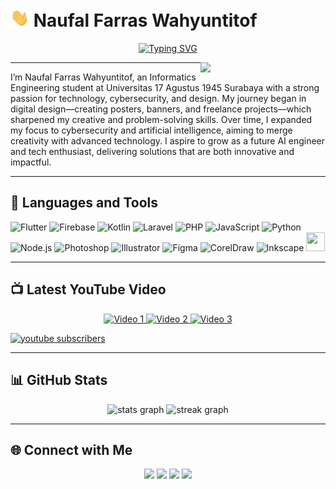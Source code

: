 <!-- Typing Text -->
<h1><img src="https://raw.githubusercontent.com/ABSphreak/ABSphreak/master/gifs/Hi.gif" width="30px"> Naufal Farras Wahyuntitof</h1>

<p align="center">
  <a href="https://github.com/naufalfarrasw">
    <img src="https://readme-typing-svg.demolab.com?font=Fira+Code&pause=1000&color=FF5E00&center=true&vCenter=true&width=600&lines=Hi%2C+AI+Prompter+%7C+AI+Automation+(n8n);App+Developer+(Flutter%2C+Kotlin%2C+Laravel);Graphic+Designer+%7C+UI%2FUX+Learner;Cybersecurity+Enthusiast" alt="Typing SVG" />
  </a>
</p>

<img align='right' src='https://user-images.githubusercontent.com/5713670/87202985-820dcb80-c2b6-11ea-9f56-7ec461c497c3.gif' width='200"'>

---

I’m Naufal Farras Wahyuntitof, an Informatics Engineering student at Universitas 17 Agustus 1945 Surabaya with a strong passion for technology, cybersecurity, and design. My journey began in digital design—creating posters, banners, and freelance projects—which sharpened my creative and problem-solving skills. Over time, I expanded my focus to cybersecurity and artificial intelligence, aiming to merge creativity with advanced technology. I aspire to grow as a future AI engineer and tech enthusiast, delivering solutions that are both innovative and impactful.  

---

## 🧰 Languages and Tools
 
<p align="left">
  <img src="https://cdn.jsdelivr.net/gh/devicons/devicon/icons/flutter/flutter-original.svg" width="30" height="30" alt="Flutter"/>
  <img src="https://cdn.jsdelivr.net/gh/devicons/devicon/icons/firebase/firebase-plain.svg" width="30" height="30" alt="Firebase"/>
  <img src="https://cdn.jsdelivr.net/gh/devicons/devicon/icons/kotlin/kotlin-original.svg" width="30" height="30" alt="Kotlin"/>
  <img src="https://cdn.jsdelivr.net/gh/devicons/devicon/icons/laravel/laravel-original.svg" width="30" height="30" alt="Laravel"/>
  <img src="https://cdn.jsdelivr.net/gh/devicons/devicon/icons/php/php-original.svg" width="30" height="30" alt="PHP"/>
  <img src="https://cdn.jsdelivr.net/gh/devicons/devicon/icons/javascript/javascript-original.svg" width="30" height="30" alt="JavaScript"/>
  <img src="https://cdn.jsdelivr.net/gh/devicons/devicon/icons/python/python-original.svg" width="30" height="30" alt="Python"/>
  <img src="https://cdn.jsdelivr.net/gh/devicons/devicon/icons/nodejs/nodejs-original.svg" width="30" height="30" alt="Node.js"/>
  <img src="https://cdn.jsdelivr.net/gh/devicons/devicon/icons/photoshop/photoshop-plain.svg" width="30" height="30" alt="Photoshop"/>
  <img src="https://cdn.jsdelivr.net/gh/devicons/devicon/icons/illustrator/illustrator-plain.svg" width="30" height="30" alt="Illustrator"/>
  <img src="https://cdn.jsdelivr.net/gh/devicons/devicon/icons/figma/figma-original.svg" width="30" height="30" alt="Figma"/>
  <img src="https://raw.githubusercontent.com/simple-icons/simple-icons/develop/icons/coreldraw.svg" width="30" height="30" alt="CorelDraw"/>
  <img src="https://upload.wikimedia.org/wikipedia/commons/0/0d/Inkscape_Logo.svg" width="30" height="30" alt="Inkscape"/>
  <img src="https://cdn.jsdelivr.net/gh/devicons/devicon/icons/github/github-original.svg" width="30" height="30"/>

</p>

---

## 📺 Latest YouTube Video
<p align="center">
<a href="https://www.youtube.com/watch?v=r72dAJoDZes">
  <img src="https://ytcards.demolab.com/?id=r72dAJoDZes&title=IoT+Penyiram+Tanaman+[Manual+dan+Automatis]+Tugas+Kelompok&lang=id&timestamp=1672502400&background_color=2e3440&title_color=ffffff&stats_color=ffffff&width=250&duration=500" alt="Video 1"/>
</a>
<a href="https://www.youtube.com/watch?v=GRKmeZzhNak">
  <img src="https://ytcards.demolab.com/?id=GRKmeZzhNak&title=ETS+|+Pengembangan+Aplikasi+Bergerak+(Nota+Pembelian)&lang=id&timestamp=1672602400&background_color=2e3440&title_color=ffffff&stats_color=ffffff&width=250&duration=500" alt="Video 2"/>
</a>
<a href="https://www.youtube.com/watch?v=qEKlDexBj_0">
  <img src="https://ytcards.demolab.com/?id=qEKlDexBj_0&title=Pengembangan+Aplikasi+Bergerak+||+EAS&lang=id&timestamp=1672702400&background_color=2e3440&title_color=ffffff&stats_color=ffffff&width=250&duration=500" alt="Video 3"/>
</a>
</p>

<p href="https://www.youtube.com/@titoppppp?sub_confirmation=1">
    <a href="https://www.youtube.com/@titoppppp?sub_confirmation=1">
         <img alt="youtube subscribers" title="Subscribe to my YouTube channel" src="https://custom-icon-badges.demolab.com/youtube/channel/subscribers/UCrPz4O8SdUTEDZF7NC-_2lQ?color=%23E05D44&label=SUBSCRIBE&logo=video&logoColor=white&style=for-the-badge&labelColor=CE4630"/></a> 
</p>

---

## 📊 GitHub Stats

<p align="center">
  <img src="https://github-readme-stats.vercel.app/api?username=Farrszzz&show_icons=true&theme=tokyonight" alt="stats graph" height="150"/>
  <img src="https://github-readme-streak-stats.herokuapp.com/?user=Farrszzz&theme=tokyonight" alt="streak graph" height="150"/>
</p>

---

## 🌐 Connect with Me

<p align="center">
  <a href="https://www.linkedin.com/in/naufalfarrasw"><img src="https://img.shields.io/badge/LinkedIn-0A66C2?style=for-the-badge&logo=linkedin&logoColor=white"/></a>
  <a href="https://instagram.com/naufalfarraswt"><img src="https://img.shields.io/badge/Instagram-FF5E00?style=for-the-badge&logo=instagram&logoColor=white"/></a>
  <a href="mailto:the.naufalfarras03@gmail.com"><img src="https://img.shields.io/badge/Gmail-D14836?style=for-the-badge&logo=gmail&logoColor=white"/></a>
  <a href="https://www.youtube.com/@titoppppp"><img src="https://img.shields.io/badge/YouTube-FF0000?style=for-the-badge&logo=youtube&logoColor=white"/></a>
</p>
